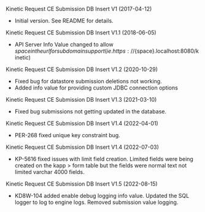 Kinetic Request CE Submission DB Insert V1 (2017-04-12)
 * Initial version.  See README for details.

Kinetic Request CE Submission DB Insert V1.1 (2018-06-05)
* API Server Info Value changed to allow ${space} in the url for subdomain support
(ie. https://${space}.localhost:8080/kinetic)

Kinetic Request CE Submission DB Insert V1.2 (2020-10-29)
* Fixed bug for datastore submission deletions not working.
* Added info value for providing custom JDBC connection options

Kinetic Request CE Submission DB Insert V1.3 (2021-03-10)
* Fixed bug submissions not getting updated in the database.

Kinetic Request CE Submission DB Insert V1.4 (2022-04-01)
* PER-268 fixed unique key constraint bug.

Kinetic Request CE Submission DB Insert V1.4 (2022-07-03)
* KP-5616 fixed issues with limit field creation.  Limited fields were being created on the kapp > form table but the fields were normal text not limited varchar 4000 fields.

Kinetic Request CE Submission DB Insert V1.5 (2022-08-15)
* KD8W-104 added enable debug logging info value. Updated the SQL logger to log to engine logs. Removed submission value logging.
